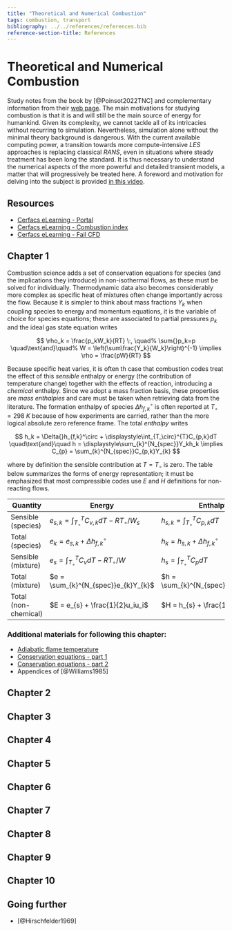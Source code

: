 ```yaml
---
title: "Theoretical and Numerical Combustion"
tags: combustion, transport
bibliography: ../../references/references.bib
reference-section-title: References
---
```


# Theoretical and Numerical Combustion

Study notes from the book by [@Poinsot2022TNC] and complementary information from their [web page](https://elearning.cerfacs.fr/combustion/index.php). The main motivations for studying combustion is that it is and will still be the main source of energy for humankind. Given its complexity, we cannot tackle all of its intricacies without recurring to simulation. Nevertheless, simulation alone without the minimal theory background is dangerous. With the current available computing power, a transition towards more compute-intensive _LES_ approaches is replacing classical _RANS_, even in situations where steady treatment has been long the standard. It is thus necessary to understand the numerical aspects of the more powerful and detailed transient models, a matter that will progressively be treated here. A foreword and motivation for delving into the subject is provided [in this video](https://elearning.cerfacs.fr/combustion/n7masterCourses/introduction/index.php).

## Resources

- [Cerfacs eLearning - Portal](https://cerfacs.fr/elearning/)
- [Cerfacs eLearning - Combustion index](https://elearning.cerfacs.fr/combustion/index.php)
- [Cerfacs eLearning - Fail CFD](https://elearning.cerfacs.fr/advices/poinsot/cfd/index.php)

## Chapter 1

Combustion science adds a set of conservation equations for species (and the implications they introduce) in non-isothermal flows, as these must be solved for individually. Thermodynamic data also becomes considerably more complex as specific heat of mixtures often change importantly across the flow. Because it is simpler to think about mass fractions $Y_k$ when coupling species to energy and momentum equations, it is the variable of choice for species equations; these are associated to partial pressures $p_k$ and the ideal gas state equation writes

$$
\rho_k = \frac{p_kW_k}{RT}
\:,
\quad%
\sum{}p_k=p
\quad\text{and}\quad%
W = \left(\sum\frac{Y_k}{W_k}\right)^{-1}
\implies
\rho = \frac{pW}{RT}
$$

Because specific heat varies, it is often th case that combustion codes treat the effect of this *sensible* enthalpy or energy (the contribution of temperature change) together with the effects of reaction, introducing a *chemical* enthalpy. Since we adopt a mass fraction basis, these properties are *mass enthalpies* and care must be taken when retrieving data from the literature. The formation enthalpy of species $\Delta{}h_{f,k}^\circ$ is often reported at $T_\circ=298\:K$ because of how experiments are carried, rather than the more logical absolute zero reference frame. The total *enthalpy* writes

$$
h_k = \Delta{}h_{f,k}^\circ + \displaystyle\int_{T_\circ}^{T}C_{p,k}dT
\quad\text{and}\quad
h = \displaystyle\sum_{k}^{N_{spec}}Y_kh_k
\implies
C_{p} = \sum_{k}^{N_{spec}}C_{p,k}Y_{k}
$$

where by definition the sensible contribution at $T=T_\circ$ is zero. The table below summarizes the forms of energy representation; it must be emphasized that most compressible codes use $E$ and $H$ definitions for non-reacting flows.

| Quantity             | Energy                                               | Enthalpy                              |
| -------------------- | ---------------------------------------------------- | ------------------------------------- |
| Sensible (species)   | $e_{s,k}=\int_{T_\circ}^{T}C_{v,k}dT - RT_\circ/W_s$ | $h_{s,k}=\int_{T_\circ}^{T}C_{p,k}dT$ |
| Total (species)      | $e_k=e_{s,k}+\Delta{}h_{f,k}^\circ$                  | $h_k=h_{s,k}+\Delta{}h_{f,k}^\circ$   |
| Sensible (mixture)   | $e_s=\int_{T_\circ}^{T}C_{v}dT - RT_\circ/W$         | $h_{s}=\int_{T_\circ}^{T}C_{p}dT$     |
| Total (mixture)      | $e = \sum_{k}^{N_{spec}}e_{k}Y_{k}$                  | $h = \sum_{k}^{N_{spec}}h_{k}Y_{k}$   |
| Total (non-chemical) | $E = e_{s} + \frac{1}{2}u_iu_i$                      | $H = h_{s} + \frac{1}{2}u_iu_i$       |

### Additional materials for following this chapter:

- [Adiabatic flame temperature](https://elearning.cerfacs.fr/combustion/n7masterCourses/adiabaticflametemperature/index.php)
- [Conservation equations - part 1](https://elearning.cerfacs.fr/combustion/n7masterCourses/conservationequations/index.php)
- [Conservation equations - part 2](https://elearning.cerfacs.fr/combustion/n7masterCourses/conservationequationsP2/index.php)
- Appendices of [@Williams1985]

## Chapter 2

## Chapter 3

## Chapter 4

## Chapter 5

## Chapter 6

## Chapter 7

## Chapter 8

## Chapter 9

## Chapter 10

## Going further

- [@Hirschfelder1969]
